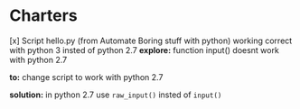 # Charters

[x] Script hello.py (from Automate Boring stuff with python) working correct with python 3 insted of python 2.7
**explore:** function input() doesnt work with python 2.7

**to:** change script to work with python 2.7

**solution:** in python 2.7 use ```raw_input()``` insted of ```input()```